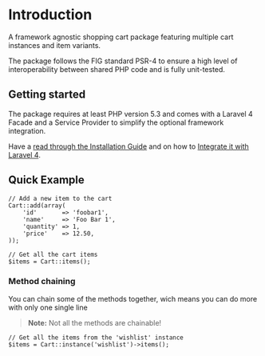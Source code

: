 # Introduction

A framework agnostic shopping cart package featuring multiple cart instances and item variants.

The package follows the FIG standard PSR-4 to ensure a high level of
interoperability between shared PHP code and is fully unit-tested.

## Getting started

The package requires at least PHP version 5.3 and comes with a Laravel 4 Facade
and a Service Provider to simplify the optional framework integration.

Have a [read through the Installation Guide]({url}/introduction/installation) and
on how to [Integrate it with Laravel 4]({url}/introduction/laravel-4).

## Quick Example

	// Add a new item to the cart
	Cart::add(array(
		'id'       => 'foobar1',
		'name'     => 'Foo Bar 1',
		'quantity' => 1,
		'price'    => 12.50,
	));

	// Get all the cart items
	$items = Cart::items();

### Method chaining

You can chain some of the methods together, wich means you can do more with only
one single line

> **Note:** Not all the methods are chainable!

	// Get all the items from the 'wishlist' instance
	$items = Cart::instance('wishlist')->items();
